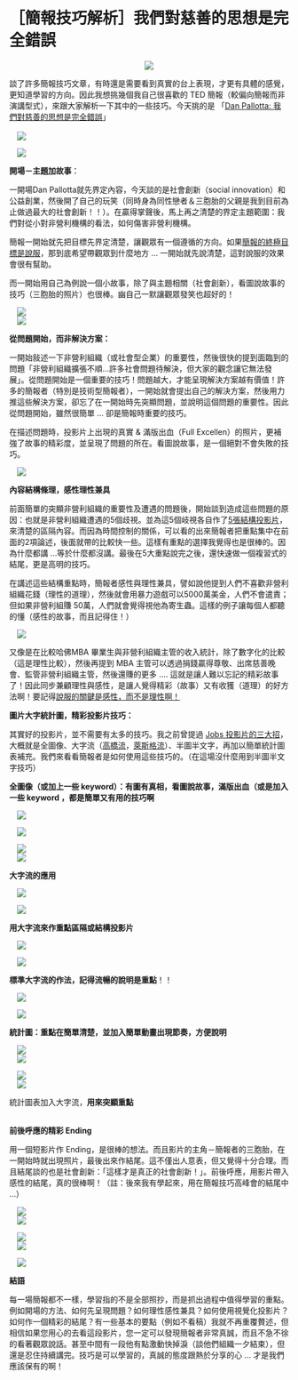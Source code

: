 # ［簡報技巧解析］我們對慈善的思想是完全錯誤 

<div style="clear: both; text-align: center;"></div>
<div style="clear: both; text-align: center;"><a href="http://2.bp.blogspot.com/-ZRq-t2ZmqK4/VhYNPIUPa2I/AAAAAAAAO-Y/aN1SVlILfjw/s1600/image_thumb_bf94e7599eed0cccd1bb1edf0678d49f.png" style="margin-left: 1em; margin-right: 1em;"><img border="0" src="http://2.bp.blogspot.com/-ZRq-t2ZmqK4/VhYNPIUPa2I/AAAAAAAAO-Y/aN1SVlILfjw/s1600/image_thumb_bf94e7599eed0cccd1bb1edf0678d49f.png"/></a></div>
<p></p>
<div style="clear: both; text-align: center;"></div>
<p>談了許多簡報技巧文章，有時還是需要看到真實的台上表現，才更有具體的感覺，更知道學習的方向。因此我想挑幾個我自己很喜歡的 TED 簡報（較偏向簡報而非演講型式），來跟大家解析一下其中的一些技巧。今天挑的是 「<a href="http://www.ted.com/talks/lang/zh-tw/dan_pallotta_the_way_we_think_about_charity_is_dead_wrong.html">Dan Pallotta: 我們對慈善的思想是完全錯誤</a>」<br/><a name="more"></a><br/><a href="http://4.bp.blogspot.com/-WlVh81N2P4A/VhYNM0RfVjI/AAAAAAAAO9g/nWdKlLHy2LY/s1600/image_thumb_28d9941427c75ac680bdbe333445145a.png" style="margin-left: 1em; margin-right: 1em; text-align: center;"><img border="0" src="http://4.bp.blogspot.com/-WlVh81N2P4A/VhYNM0RfVjI/AAAAAAAAO9g/nWdKlLHy2LY/s1600/image_thumb_28d9941427c75ac680bdbe333445145a.png"/></a></p>
<p><a href="http://1.bp.blogspot.com/-JFSnLMT2l3c/VhYNQBq46UI/AAAAAAAAO-s/lLDh0cKJdoE/s1600/image_thumb_ee28ffb81202dac4b061e1e4bc6871bc.png" style="margin-left: 1em; margin-right: 1em; text-align: center;"><img border="0" src="http://1.bp.blogspot.com/-JFSnLMT2l3c/VhYNQBq46UI/AAAAAAAAO-s/lLDh0cKJdoE/s1600/image_thumb_ee28ffb81202dac4b061e1e4bc6871bc.png"/></a></p>
<p><b>開場－主題加故事</b>：</p>
<p>一開場Dan Pallotta就先界定內容，今天談的是社會創新（social innovation）和公益創業，然後開了自己的玩笑（同時身為同性戀者＆三胞胎的父親是我到目前為止做過最大的社會創新！！）。在贏得掌聲後，馬上再之清楚的界定主題範圍：我們對從小對非營利機構的看法，如何傷害非營利機構。</p>
<p>簡報一開始就先把目標先界定清楚，讓觀眾有一個遵循的方向。如果<a href="http://www.afu.tw/index.php?option=com_content&amp;view=article&amp;id=301:2013-10-14-04-19-38&amp;catid=14:2010-11-28-05-07-48&amp;Itemid=18">簡報的終極目標是說服</a>，那到底希望帶觀眾到什麼地方 … 一開始就先說清楚，這對說服的效果會很有幫助。</p>
<p>而一開始用自己為例說一個小故事，除了與主題相關（社會創新），看圖說故事的技巧（三胞胎的照片）也很棒。幽自己一默讓觀眾發笑也超好的！</p>
<p> <a href="http://1.bp.blogspot.com/-Nv8aL2nNYuw/VhYNM1Z2jwI/AAAAAAAAO9o/sh_KGPQB8Xw/s1600/image_thumb_7022a2f0d80e72308e868eeaeece8b3e.png" style="margin-left: 1em; margin-right: 1em; text-align: center;"><img border="0" src="http://1.bp.blogspot.com/-Nv8aL2nNYuw/VhYNM1Z2jwI/AAAAAAAAO9o/sh_KGPQB8Xw/s1600/image_thumb_7022a2f0d80e72308e868eeaeece8b3e.png"/></a><br/><a href="http://2.bp.blogspot.com/-mz4OibG1jG8/VhYNNsqMVBI/AAAAAAAAO9s/RbfxkUCq3aQ/s1600/image_thumb_970b08aac277acd9ef70242a5f29180e.png" style="margin-left: 1em; margin-right: 1em; text-align: center;"><img border="0" src="http://2.bp.blogspot.com/-mz4OibG1jG8/VhYNNsqMVBI/AAAAAAAAO9s/RbfxkUCq3aQ/s1600/image_thumb_970b08aac277acd9ef70242a5f29180e.png"/></a></p>
<p><b>從問題開始，而非解決方案：</b></p>
<p>一開始敍述一下非營利組織（或社會型企業）的重要性，然後很快的提到面臨到的問題「非營利組織擴張不順…許多社會問題待解決，但大家的觀念讓它無法發展」。從問題開始是一個重要的技巧！問題越大，才能呈現解決方案越有價值！許多的簡報者（特別是技術型簡報者），一開始就會提出自己的解決方案，然後用力推這些解決方案，卻忘了在一開始時先突顯問題，並說明這個問題的重要性。因此從問題開始，雖然很簡單 … 卻是簡報時重要的技巧。</p>
<p>在描述問題時，投影片上出現的真實 &amp; 滿版出血（Full Excellen）的照片，更補強了故事的精彩度，並呈現了問題的所在。看圖說故事，是一個絕對不會失敗的技巧。</p>
<p><a href="http://4.bp.blogspot.com/-8NRnTZZDM9c/VhYNOPlGy8I/AAAAAAAAO98/n9AHwF04Eok/s1600/image_thumb_9bbf150cded3769434cb92fbb6bdbce9.png" style="margin-left: 1em; margin-right: 1em; text-align: center;"><img border="0" src="http://4.bp.blogspot.com/-8NRnTZZDM9c/VhYNOPlGy8I/AAAAAAAAO98/n9AHwF04Eok/s1600/image_thumb_9bbf150cded3769434cb92fbb6bdbce9.png"/></a></p>
<p><b>內容結構條理，感性理性兼具</b></p>
<p>前面簡單的突顯非營利組織的重要性及遭遇的問題後，開始談到造成這些問題的原因：也就是非營利組織遭遇的5個歧視。並為這5個岐視各自作了<a href="http://www.afu.tw/index.php?option=com_content&amp;view=article&amp;id=295:2013-10-07-05-11-51&amp;catid=14:2010-11-28-05-07-48&amp;Itemid=18">5張結構投影片</a>，來清楚的區隔內容。而因為時間控制的關係，可以看的出來簡報者把重點集中在前面的2項論述，後面就帶的比較快一些。這樣有重點的選擇我覺得也是很棒的。因為什麼都講 …等於什麼都沒講。最後在5大重點說完之後，還快速做一個複習式的結尾，更是高明的技巧。</p>
<p>在講述這些結構重點時，簡報者感性與理性兼具，譬如說他提到人們不喜歡非營利組織花錢（理性的道理），然後就會用暴力遊戲可以5000萬美金，人們不會遣責；但如果非營利組賺 50萬，人們就會覺得視他為寄生蟲。這樣的例子讓每個人都聽的懂（感性的故事，而且記得住！）</p>
<p><a href="http://4.bp.blogspot.com/-zJXHa0PgFUY/VhYNPKs7TBI/AAAAAAAAO-c/5oyBSfZVi0s/s1600/image_thumb_c7b3eae594d3716a79969bd59e1d8716.png" style="margin-left: 1em; margin-right: 1em; text-align: center;"><img border="0" src="http://4.bp.blogspot.com/-zJXHa0PgFUY/VhYNPKs7TBI/AAAAAAAAO-c/5oyBSfZVi0s/s1600/image_thumb_c7b3eae594d3716a79969bd59e1d8716.png"/></a></p>
<p>又像是在比較哈佛MBA 畢業生與非營利組織主管的收入統計，除了數字化的比較（這是理性比較），然後再提到 MBA 主管可以透過捐錢贏得尊敬、出席慈善晚會、監管非營利組織主管，然後還賺的更多 …. 這就是讓人難以忘記的精彩故事了！因此同步兼顧理性與感性，是讓人覺得精彩（故事）又有收獲（道理）的好方法啊！要記得<a href="http://www.afu.tw/index.php?option=com_content&amp;view=article&amp;id=248:2011-11-01-02-04-57&amp;catid=14:2010-11-28-05-07-48&amp;Itemid=18">說服的關鍵是感性，而不是理性啊！</a></p>
<p><b>圖片大字統計圖，精彩投影片技巧：</b></p>
<p>其實好的投影片，並不需要有太多的技巧。我之前曾提過 <a href="http://www.afu.tw/index.php?option=com_content&amp;view=article&amp;id=247:jeff&amp;catid=14:2010-11-28-05-07-48&amp;Itemid=18">Jobs 投影片的三大招</a>，大概就是全圖像、大字流（<a href="http://www.afu.tw/index.php?option=com_content&amp;view=article&amp;id=51&amp;catid=14:2010-11-28-05-07-48&amp;Itemid=18">高橋流</a>，<a href="http://www.afu.tw/index.php?option=com_content&amp;view=article&amp;id=53:-&amp;catid=14:2010-11-28-05-07-48&amp;Itemid=18">萊斯格流</a>）、半圖半文字，再加以簡單統計圖表補充。我們來看看簡報者是如何使用這些技巧的。（在這場沒什麼用到半圖半文字技巧）</p>
<p><b>全圖像（或加上一些 keyword）：有圖有真相，看圖說故事，滿版出血（或是加入一些 keyword ，都是簡單又有用的技巧啊</b></p>
<p><a href="http://2.bp.blogspot.com/-J7CITVob-mM/VhYNMWHircI/AAAAAAAAO9U/S03npggjNYw/s1600/image_thumb_01400d19e3f74000c005156e67466844.png" style="margin-left: 1em; margin-right: 1em; text-align: center;"><img border="0" src="http://2.bp.blogspot.com/-J7CITVob-mM/VhYNMWHircI/AAAAAAAAO9U/S03npggjNYw/s1600/image_thumb_01400d19e3f74000c005156e67466844.png"/></a></p>
<p> <a href="http://2.bp.blogspot.com/-jR1yFpD_q88/VhYNHtjiZkI/AAAAAAAAO7c/uy-laClKt6Y/s1600/clip_image002_thumb.jpg" style="margin-left: 1em; margin-right: 1em; text-align: center;"><img border="0" src="http://2.bp.blogspot.com/-jR1yFpD_q88/VhYNHtjiZkI/AAAAAAAAO7c/uy-laClKt6Y/s1600/clip_image002_thumb.jpg"/></a></p>
<p><a href="http://2.bp.blogspot.com/-4RlMluHaQ0I/VhYNHlMkrjI/AAAAAAAAO7g/DruqJ74X5Cw/s1600/clip_image004_thumb.jpg" style="margin-left: 1em; margin-right: 1em; text-align: center;"><img border="0" src="http://2.bp.blogspot.com/-4RlMluHaQ0I/VhYNHlMkrjI/AAAAAAAAO7g/DruqJ74X5Cw/s1600/clip_image004_thumb.jpg"/></a><br/><a href="http://3.bp.blogspot.com/-471rl-FEDww/VhYNHok6UGI/AAAAAAAAO7Y/lgq7zz8AgK4/s1600/clip_image006_thumb.jpg" style="margin-left: 1em; margin-right: 1em; text-align: center;"><img border="0" src="http://3.bp.blogspot.com/-471rl-FEDww/VhYNHok6UGI/AAAAAAAAO7Y/lgq7zz8AgK4/s1600/clip_image006_thumb.jpg"/></a></p>
<p><b>大字流的應用</b></p>
<p><a href="http://3.bp.blogspot.com/-s25iOOnTNng/VhYNIPf5e1I/AAAAAAAAO7k/oUJiCrkKXQc/s1600/clip_image008_thumb.jpg" style="margin-left: 1em; margin-right: 1em; text-align: center;"><img border="0" src="http://3.bp.blogspot.com/-s25iOOnTNng/VhYNIPf5e1I/AAAAAAAAO7k/oUJiCrkKXQc/s1600/clip_image008_thumb.jpg"/></a></p>
<p><a href="http://1.bp.blogspot.com/-WpeSju8dvUk/VhYNIXdrt7I/AAAAAAAAO7s/G7Zi7uVBZAc/s1600/clip_image010_thumb.jpg" style="margin-left: 1em; margin-right: 1em; text-align: center;"><img border="0" src="http://1.bp.blogspot.com/-WpeSju8dvUk/VhYNIXdrt7I/AAAAAAAAO7s/G7Zi7uVBZAc/s1600/clip_image010_thumb.jpg"/></a></p>
<p><b>用大字流來作重點區隔或結構投影片</b></p>
<p><a href="http://4.bp.blogspot.com/-tZeRvsd7-1s/VhYNJGBeuVI/AAAAAAAAO74/o6SrXxGgO-0/s1600/clip_image018_thumb.jpg" style="margin-left: 1em; margin-right: 1em; text-align: center;"><img border="0" src="http://4.bp.blogspot.com/-tZeRvsd7-1s/VhYNJGBeuVI/AAAAAAAAO74/o6SrXxGgO-0/s1600/clip_image018_thumb.jpg"/></a></p>
<p><a href="http://3.bp.blogspot.com/-rHDEjl5fzwg/VhYNJWKet0I/AAAAAAAAO8E/xn8BxHp2cNs/s1600/clip_image020_thumb.jpg" style="margin-left: 1em; margin-right: 1em; text-align: center;"><img border="0" src="http://3.bp.blogspot.com/-rHDEjl5fzwg/VhYNJWKet0I/AAAAAAAAO8E/xn8BxHp2cNs/s1600/clip_image020_thumb.jpg"/></a></p>
<p><b>標準大字流的作法，記得流暢的說明是重點</b>！！</p>
<p><a href="http://4.bp.blogspot.com/-SEEXbQenM80/VhYNJiwqcrI/AAAAAAAAO8I/xJwk9Op01hQ/s1600/clip_image022_thumb.jpg" style="margin-left: 1em; margin-right: 1em; text-align: center;"><img border="0" src="http://4.bp.blogspot.com/-SEEXbQenM80/VhYNJiwqcrI/AAAAAAAAO8I/xJwk9Op01hQ/s1600/clip_image022_thumb.jpg"/></a></p>
<p><a href="http://1.bp.blogspot.com/-NkHHGa-TnzM/VhYNKL4M_BI/AAAAAAAAO8Y/imQpmVT-GWw/s1600/clip_image025_thumb.jpg" style="margin-left: 1em; margin-right: 1em; text-align: center;"><img border="0" src="http://1.bp.blogspot.com/-NkHHGa-TnzM/VhYNKL4M_BI/AAAAAAAAO8Y/imQpmVT-GWw/s1600/clip_image025_thumb.jpg"/></a></p>
<p><b>統計圖：重點在簡單清楚，並加入簡單動畫出現節奏，方便說明</b></p>
<p><a href="http://3.bp.blogspot.com/-ykc_AwsZGBE/VhYNIzuDusI/AAAAAAAAO78/Tz4SNNpQiSs/s1600/clip_image016_thumb.jpg" style="margin-left: 1em; margin-right: 1em; text-align: center;"><img border="0" src="http://3.bp.blogspot.com/-ykc_AwsZGBE/VhYNIzuDusI/AAAAAAAAO78/Tz4SNNpQiSs/s1600/clip_image016_thumb.jpg"/></a><br/><a href="http://1.bp.blogspot.com/-vGm5Z8qFOEM/VhYNKSP2FbI/AAAAAAAAO8g/OjXmSCTU7XY/s1600/clip_image027_thumb.jpg" style="margin-left: 1em; margin-right: 1em; text-align: center;"><img border="0" src="http://1.bp.blogspot.com/-vGm5Z8qFOEM/VhYNKSP2FbI/AAAAAAAAO8g/OjXmSCTU7XY/s1600/clip_image027_thumb.jpg"/></a></p>
<p><a href="http://2.bp.blogspot.com/-LuNn6aSjuRA/VhYNKaAmz4I/AAAAAAAAO8c/SIqOf-8Q4-g/s1600/clip_image029_thumb.jpg" style="margin-left: 1em; margin-right: 1em; text-align: center;"><img border="0" src="http://2.bp.blogspot.com/-LuNn6aSjuRA/VhYNKaAmz4I/AAAAAAAAO8c/SIqOf-8Q4-g/s1600/clip_image029_thumb.jpg"/></a><br/><a href="http://3.bp.blogspot.com/-jUwSVpIZT0Q/VhYNIia5QtI/AAAAAAAAO70/qU0Z-zwDgFY/s1600/clip_image014_thumb.jpg" style="margin-left: 1em; margin-right: 1em; text-align: center;"><img border="0" src="http://3.bp.blogspot.com/-jUwSVpIZT0Q/VhYNIia5QtI/AAAAAAAAO70/qU0Z-zwDgFY/s1600/clip_image014_thumb.jpg"/></a></p>
<p>統計圖表加入大字流，<b>用來突顯重點</b></p>
<p><b><br/>前後呼應的精彩 Ending</b></p>
<p>用一個短影片作 Ending，是很棒的想法。而且影片的主角－簡報者的三胞胎，在一開始時就出現照片，最後出來作結尾。這不僅出人意表，但又覺得十分合理。而且結尾談的也是社會創新：「這樣才是真正的社會創新！」。前後呼應，用影片帶入感性的結尾，真的很棒啊！（註：後來我有學起來，用在簡報技巧高峰會的結尾中 …）</p>
<div><a href="http://1.bp.blogspot.com/-SgAI2hhq4sc/VhYNPHxDEvI/AAAAAAAAO-g/KJ3kdcBCoPI/s1600/image_thumb_c4a707198fffdaad42636eec8e648006.png" style="margin-left: 1em; margin-right: 1em; text-align: center;"><img border="0" src="http://1.bp.blogspot.com/-SgAI2hhq4sc/VhYNPHxDEvI/AAAAAAAAO-g/KJ3kdcBCoPI/s1600/image_thumb_c4a707198fffdaad42636eec8e648006.png"/></a><br/><a href="http://1.bp.blogspot.com/-y4eFYvF5O7Q/VhYNKx37yRI/AAAAAAAAO8o/vpJ4cCmNLRo/s1600/clip_image031_thumb.jpg" style="margin-left: 1em; margin-right: 1em; text-align: center;"><img border="0" src="http://1.bp.blogspot.com/-y4eFYvF5O7Q/VhYNKx37yRI/AAAAAAAAO8o/vpJ4cCmNLRo/s1600/clip_image031_thumb.jpg"/></a>
<p><a href="http://4.bp.blogspot.com/-GlJ9iBTAdvs/VhYNLLQ3k0I/AAAAAAAAO80/EDGT0RYr_To/s1600/clip_image033_thumb.jpg" style="margin-left: 1em; margin-right: 1em; text-align: center;"><img border="0" src="http://4.bp.blogspot.com/-GlJ9iBTAdvs/VhYNLLQ3k0I/AAAAAAAAO80/EDGT0RYr_To/s1600/clip_image033_thumb.jpg"/></a><br/><a href="http://2.bp.blogspot.com/-GmWJih4zeSY/VhYNLDzieyI/AAAAAAAAO88/rnVdeqJlTLE/s1600/clip_image035_thumb.jpg" style="margin-left: 1em; margin-right: 1em; text-align: center;"><img border="0" src="http://2.bp.blogspot.com/-GmWJih4zeSY/VhYNLDzieyI/AAAAAAAAO88/rnVdeqJlTLE/s1600/clip_image035_thumb.jpg"/></a></p>
<p><a href="http://2.bp.blogspot.com/-72uaj8X9hyc/VhYNLd_UheI/AAAAAAAAO9A/dQFdTZu9Q9A/s1600/clip_image037_thumb.jpg" style="margin-left: 1em; margin-right: 1em; text-align: center;"><img border="0" src="http://2.bp.blogspot.com/-72uaj8X9hyc/VhYNLd_UheI/AAAAAAAAO9A/dQFdTZu9Q9A/s1600/clip_image037_thumb.jpg"/></a></p>
<p><b>結語</b></p>
<p>每一場簡報都不一樣，學習指的不是全部照抄，而是抓出過程中值得學習的重點。例如開場的方法、如何先呈現問題？如何理性感性兼具？如何使用視覺化投影片？如何作一個精彩的結尾？有一些基本的要點（例如不看稿）我就不再重覆贅述，但相信如果您用心的去看這段影片，您一定可以發現簡報者非常真誠，而且不急不徐的看著觀眾說話。甚至中間有一段他有點激動快掉淚（談他們組織一夕結束），但還是忍住持續講完。技巧是可以學習的，真誠的態度跟熱於分享的心 … 才是我們應該保有的啊！</p></div>